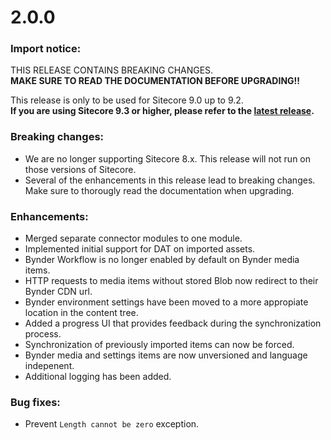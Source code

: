 # 2.0.0

### Import notice:

THIS RELEASE CONTAINS BREAKING CHANGES.  
**MAKE SURE TO READ THE DOCUMENTATION BEFORE UPGRADING!!**

This release is only to be used for Sitecore 9.0 up to 9.2.  
**If you are using Sitecore 9.3 or higher, please refer to the [latest release](https://github.com/Bynder/bynder-sitecore-connector/releases/latest).**

### Breaking changes:

- We are no longer supporting Sitecore 8.x. This release will not run on those versions of Sitecore.
- Several of the enhancements in this release lead to breaking changes. Make sure to thorougly read the documentation when upgrading.

### Enhancements:

- Merged separate connector modules to one module.
- Implemented initial support for DAT on imported assets.
- Bynder Workflow is no longer enabled by default on Bynder media items.
- HTTP requests to media items without stored Blob now redirect to their Bynder CDN url.
- Bynder environment settings have been moved to a more appropiate location in the content tree.
- Added a progress UI that provides feedback during the synchronization process.
- Synchronization of previously imported items can now be forced.
- Bynder media and settings items are now unversioned and language indepenent.
- Additional logging has been added.

### Bug fixes:

- Prevent `Length cannot be zero` exception.
